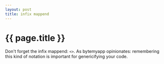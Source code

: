 ```yaml
---
layout: post
title: infix mappend
---
```


{{ page.title }}
================

Don't forget the infix mappend: `<>`. As bytemyapp opinionates: remembering this kind
of notation is important for genericifying your code.

